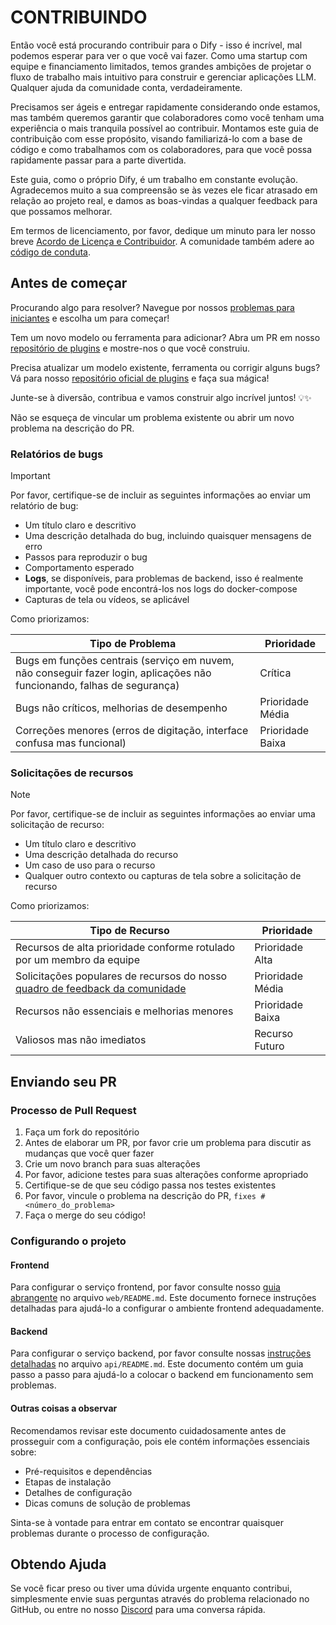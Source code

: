 # CONTRIBUINDO

Então você está procurando contribuir para o Dify - isso é incrível, mal podemos esperar para ver o que você vai fazer. Como uma startup com equipe e financiamento limitados, temos grandes ambições de projetar o fluxo de trabalho mais intuitivo para construir e gerenciar aplicações LLM. Qualquer ajuda da comunidade conta, verdadeiramente.

Precisamos ser ágeis e entregar rapidamente considerando onde estamos, mas também queremos garantir que colaboradores como você tenham uma experiência o mais tranquila possível ao contribuir. Montamos este guia de contribuição com esse propósito, visando familiarizá-lo com a base de código e como trabalhamos com os colaboradores, para que você possa rapidamente passar para a parte divertida.

Este guia, como o próprio Dify, é um trabalho em constante evolução. Agradecemos muito a sua compreensão se às vezes ele ficar atrasado em relação ao projeto real, e damos as boas-vindas a qualquer feedback para que possamos melhorar.

Em termos de licenciamento, por favor, dedique um minuto para ler nosso breve [Acordo de Licença e Contribuidor](../LICENSE). A comunidade também adere ao [código de conduta](https://github.com/langgenius/.github/blob/main/CODE_OF_CONDUCT.md).

## Antes de começar

Procurando algo para resolver? Navegue por nossos [problemas para iniciantes](https://github.com/langgenius/dify/issues?q=is%3Aissue%20state%3Aopen%20label%3A%22good%20first%20issue%22) e escolha um para começar!

Tem um novo modelo ou ferramenta para adicionar? Abra um PR em nosso [repositório de plugins](https://github.com/langgenius/dify-plugins) e mostre-nos o que você construiu.

Precisa atualizar um modelo existente, ferramenta ou corrigir alguns bugs? Vá para nosso [repositório oficial de plugins](https://github.com/langgenius/dify-official-plugins) e faça sua mágica!

Junte-se à diversão, contribua e vamos construir algo incrível juntos! 💡✨

Não se esqueça de vincular um problema existente ou abrir um novo problema na descrição do PR.

### Relatórios de bugs

> [!IMPORTANT]
> Por favor, certifique-se de incluir as seguintes informações ao enviar um relatório de bug:

- Um título claro e descritivo
- Uma descrição detalhada do bug, incluindo quaisquer mensagens de erro
- Passos para reproduzir o bug
- Comportamento esperado
- **Logs**, se disponíveis, para problemas de backend, isso é realmente importante, você pode encontrá-los nos logs do docker-compose
- Capturas de tela ou vídeos, se aplicável

Como priorizamos:

| Tipo de Problema | Prioridade |
| ------------------------------------------------------------ | --------------- |
| Bugs em funções centrais (serviço em nuvem, não conseguir fazer login, aplicações não funcionando, falhas de segurança) | Crítica |
| Bugs não críticos, melhorias de desempenho | Prioridade Média |
| Correções menores (erros de digitação, interface confusa mas funcional) | Prioridade Baixa |

### Solicitações de recursos

> [!NOTE]
> Por favor, certifique-se de incluir as seguintes informações ao enviar uma solicitação de recurso:

- Um título claro e descritivo
- Uma descrição detalhada do recurso
- Um caso de uso para o recurso
- Qualquer outro contexto ou capturas de tela sobre a solicitação de recurso

Como priorizamos:

| Tipo de Recurso | Prioridade |
| ------------------------------------------------------------ | --------------- |
| Recursos de alta prioridade conforme rotulado por um membro da equipe | Prioridade Alta |
| Solicitações populares de recursos do nosso [quadro de feedback da comunidade](https://github.com/langgenius/dify/discussions/categories/feedbacks) | Prioridade Média |
| Recursos não essenciais e melhorias menores | Prioridade Baixa |
| Valiosos mas não imediatos | Recurso Futuro |

## Enviando seu PR

### Processo de Pull Request

1. Faça um fork do repositório
1. Antes de elaborar um PR, por favor crie um problema para discutir as mudanças que você quer fazer
1. Crie um novo branch para suas alterações
1. Por favor, adicione testes para suas alterações conforme apropriado
1. Certifique-se de que seu código passa nos testes existentes
1. Por favor, vincule o problema na descrição do PR, `fixes #<número_do_problema>`
1. Faça o merge do seu código!

### Configurando o projeto

#### Frontend

Para configurar o serviço frontend, por favor consulte nosso [guia abrangente](https://github.com/langgenius/dify/blob/main/web/README.md) no arquivo `web/README.md`. Este documento fornece instruções detalhadas para ajudá-lo a configurar o ambiente frontend adequadamente.

#### Backend

Para configurar o serviço backend, por favor consulte nossas [instruções detalhadas](https://github.com/langgenius/dify/blob/main/api/README.md) no arquivo `api/README.md`. Este documento contém um guia passo a passo para ajudá-lo a colocar o backend em funcionamento sem problemas.

#### Outras coisas a observar

Recomendamos revisar este documento cuidadosamente antes de prosseguir com a configuração, pois ele contém informações essenciais sobre:

- Pré-requisitos e dependências
- Etapas de instalação
- Detalhes de configuração
- Dicas comuns de solução de problemas

Sinta-se à vontade para entrar em contato se encontrar quaisquer problemas durante o processo de configuração.

## Obtendo Ajuda

Se você ficar preso ou tiver uma dúvida urgente enquanto contribui, simplesmente envie suas perguntas através do problema relacionado no GitHub, ou entre no nosso [Discord](https://discord.gg/8Tpq4AcN9c) para uma conversa rápida.
